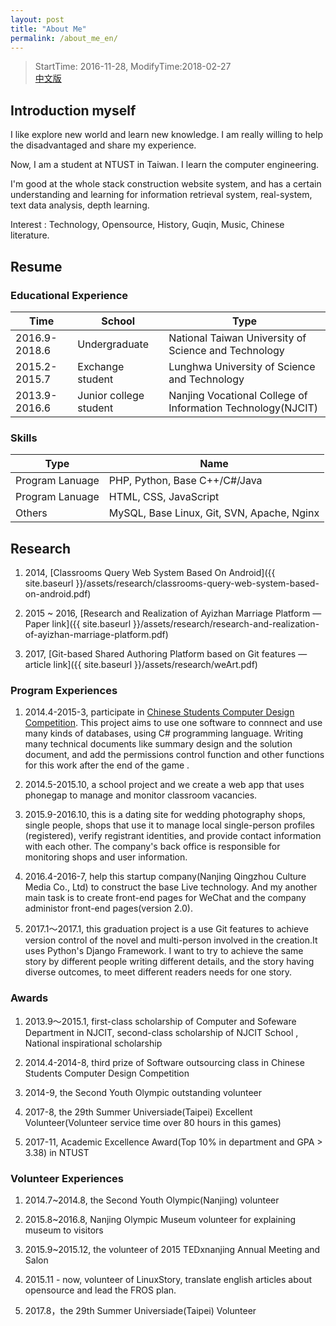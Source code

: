 ```yaml
---
layout: post
title: "About Me"
permalink: /about_me_en/
---
```


> StartTime: 2016-11-28, ModifyTime:2018-02-27  
> [中文版](/about_me_zh/)

## Introduction myself
I like explore new world and learn new knowledge. I am really willing to help the disadvantaged and share my experience.

Now, I am a student at NTUST in Taiwan. I learn the computer engineering.

I'm good at the whole stack construction website system, and has a certain understanding and learning for information retrieval system, real-system, text data analysis, depth learning.

Interest : Technology, Opensource, History, Guqin, Music, Chinese literature.

## Resume
### Educational Experience
|Time|School|Type|
|-   |-     |-   |
|2016.9-2018.6|Undergraduate|National Taiwan University of Science and Technology|
|2015.2-2015.7|Exchange student|Lunghwa University of Science and Technology|
|2013.9-2016.6|Junior college student|Nanjing Vocational College of Information Technology(NJCIT)|

### Skills
|Type|Name|
|-   |-     |
|Program Lanuage|PHP, Python, Base C++/C#/Java|
|Program Lanuage|HTML, CSS, JavaScript|
|Others|MySQL, Base Linux, Git, SVN, Apache, Nginx|

## Research
1. 2014, [Classrooms Query Web System Based On Android]({{ site.baseurl }}/assets/research/classrooms-query-web-system-based-on-android.pdf)

2. 2015 ~ 2016, [Research and Realization of Ayizhan Marriage Platform — Paper link]({{ site.baseurl }}/assets/research/research-and-realization-of-ayizhan-marriage-platform.pdf)

3. 2017, [Git-based Shared Authoring Platform based on Git features — article link]({{ site.baseurl }}/assets/research/weArt.pdf)

### Program Experiences
1. 2014.4-2015-3, participate in [Chinese Students Computer Design Competition](http://www.jsjds.org/Article_Class2.asp?ClassID=14). This project aims to use one software to connnect and use many kinds of databases, using C# programming language.  Writing many technical documents like summary design and the solution document, and add the permissions control function and other functions for this work after the end of the game .

2. 2014.5-2015.10, a school project and we create a web app that uses phonegap to manage and monitor classroom vacancies.

3. 2015.9-2016.10, this is a dating site for wedding photography shops, single people, shops that use it to manage local single-person profiles (registered), verify registrant identities, and provide contact information with each other. The company's back office is responsible for monitoring shops and user information.

4. 2016.4-2016-7, help this startup company(Nanjing Qingzhou Culture Media Co., Ltd) to construct the base Live technology. And my another main task is to create front-end pages for WeChat and the company administor front-end pages(version 2.0).

5. 2017.1～2017.1, this graduation project is a use Git features to achieve version control of the novel and multi-person involved in the creation.It uses Python's Django Framework.  I want to try to achieve the same story by different people writing different details, and  the story having diverse outcomes, to meet different readers needs for one story.

### Awards
1. 2013.9～2015.1, first-class scholarship of Computer and Sofeware Department in NJCIT, second-class scholarship of NJCIT School , National inspirational scholarship

2. 2014.4-2014-8, third prize of Software outsourcing class in Chinese Students Computer Design Competition

3. 2014-9, the Second Youth Olympic outstanding volunteer

4. 2017-8, the 29th Summer Universiade(Taipei) Excellent Volunteer(Volunteer service time over 80 hours in this games)

5. 2017-11, Academic Excellence Award(Top 10% in department and GPA > 3.38) in NTUST

### Volunteer Experiences
1. 2014.7~2014.8, the Second Youth Olympic(Nanjing) volunteer

2. 2015.8~2016.8, Nanjing Olympic Museum volunteer for explaining museum to visitors

3. 2015.9~2015.12, the volunteer of 2015 TEDxnanjing Annual Meeting and Salon

4. 2015.11 - now, volunteer of LinuxStory, translate english articles about opensource and lead the FROS plan.

5. 2017.8，the 29th Summer Universiade(Taipei) Volunteer
